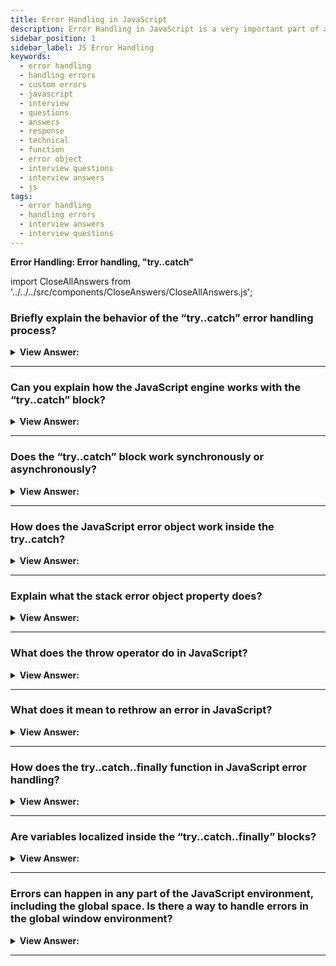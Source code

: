 ```yaml
---
title: Error Handling in JavaScript
description: Error Handling in JavaScript is a very important part of any web application. The try…catch construct has two main blocks, try and then catch blocks. Questions
sidebar_position: 1
sidebar_label: JS Error Handling
keywords:
  - error handling
  - handling errors
  - custom errors
  - javascript
  - interview
  - questions
  - answers
  - response
  - technical
  - function
  - error object
  - interview questions
  - interview answers
  - js
tags:
  - error handling
  - handling errors
  - interview answers
  - interview questions
---
```


<head>
  <title>Error Handling | Frontend JavaScript Interview Questions</title>
</head>

**Error Handling: Error handling, "try..catch"**

import CloseAllAnswers from '../../../src/components/CloseAnswers/CloseAllAnswers.js';

<CloseAllAnswers />

### Briefly explain the behavior of the “try..catch” error handling process?

<details>
  <summary><strong>View Answer:</strong></summary>
  <div>
  <div><strong>Interview Response:</strong> The try…catch construct has two main blocks, try and then catch blocks. First, the code in the try executes on the try block. If there is no error, it proceeds to execute and exit the code, skipping the catch. If there is an error in the try block, the catch gets invoked, and the error gets returned.</div><br />
  <div><strong>Technical Response:</strong> The try...catch construct has two main blocks: try, and then catch<br /><br />
  <strong>Steps:</strong><br /><br />
  <ol>
    <li>First, the code in try &#123;...&#125; executes.</li>
    <li>If there were no errors, then catch(err) is ignored: the execution reaches the end of try and goes on, skipping catch.</li>
    <li>If an error occurs, the try execution stops, and control flows to the beginning of catch(err). The err variable (we can use any name for it) contains an error object with details about what happened.</li>
  </ol>
  </div><br />
  <div><strong className="codeExample">Code Example:</strong><br /><br />

  <div></div>

```js
try {
  alert('Start of try runs'); // (1) <--

  lalala; // error, variable is not defined!

  alert('End of try (never reached)'); // (2)
} catch (err) {
  alert(`Error has occurred!`); // (3) <--
}
```

  </div>
  </div>
</details>

---

### Can you explain how the JavaScript engine works with the “try..catch” block?

<details>
  <summary><strong>View Answer:</strong></summary>
  <div>
  <div><strong>Interview Response:</strong> The most significant part of the interaction with the JavaScript engine is that the try..catch only works for runtime errors. The code must be runnable for `try..catch` to work. In other words, it should be valid JavaScript.</div><br />
  <div><strong>Technical Response:</strong> The most striking aspect of the interface with the JavaScript engine is that the try..catch statement only works for runtime failures. The code must be runnable for 'try..catch' to work. In other words, it should be legitimate JavaScript. It does not work if the code in the "try..catch" block incorrectly gets written. The JavaScript engine examines the code before running it. The errors that occur during the reading phase are called "parse-time" errors, and they are unrecoverable (from inside that code). This behavior is due to the engine's inability to comprehend the code. As a result, try...catch can only handle failures in "valid" code. Such mistakes commonly get referred to as "runtime errors" or "exceptions" in some instances.
  </div><br />
  <div><strong className="codeExample">Code Example:</strong><br /><br />

  <div></div>

```js
try {
  {{{{{{{{{{{{ // Syntax error will be invoked and not caught by catch handler
} catch(e) {
  alert("The engine can't understand this code, it's invalid");
}

```

  </div>
  </div>
</details>

---

### Does the “try..catch” block work synchronously or asynchronously?

<details>
  <summary><strong>View Answer:</strong></summary>
  <div>
  <div><strong>Interview Response:</strong> The JavaScript try..catch works synchronously when executed. We cannot use asynchronous methods or functions inside the try block because the code gets set to execute later while the catch has already finished, and the code dies inside the try block.</div><br />
  <div><strong>Technical Response:</strong> The JavaScript try..catch method operates synchronously when running. If an exception occurs in "scheduled" code, such as setTimeout, try..catch does not catch it. After the engine has exited the try..catch construct, the function gets called. To catch an exception within a scheduled function, try..catch must be present.
  </div><br />
  <div><strong className="codeExample">Code Example:</strong><br /><br />

  <div></div>

```js
try {
  setTimeout(function () {
    noSuchVariable; // script will die here
  }, 1000);
} catch (e) {
  alert("won't work");
}

//////// HOW TO FIX THIS ////////

// try..catch must be called inside of the setTimeout function
setTimeout(function () {
  try {
    noSuchVariable; // try..catch handles the error!
  } catch {
    alert('error is caught here!');
  }
}, 1000);
```

  </div>
  </div>
</details>

---

### How does the JavaScript error object work inside the try..catch?

<details>
  <summary><strong>View Answer:</strong></summary>
  <div>
  <div><strong>Interview Response:</strong> The error object has two main properties for all built-in errors, including the name and message properties. The err.name reflects the name of the error like an undefined variable, which returns a ReferenceError. The err.message returns a text-based message reflecting the error details.</div><br />
  <div><strong>Technical Response:</strong> JavaScript generates an object containing its details when an error occurs. The object then gets passed as an argument to catch. The error object has two significant fields for all built-in errors: the name and message properties. Like an undefined variable, err.name reflects the name of the error and produces a ReferenceError. The err.message returns a textual message reflecting the error details. In addition to the name and message properties, other non-standard properties are available in most environments.
  </div><br />
  <div><strong className="codeExample">Code Example:</strong><br /><br />

  <div></div>

```js
try {
  lalala; // error, variable is not defined!
} catch (err) {
  alert(err.name); // ReferenceError
  alert(err.message); // lalala is not defined
  alert(err.stack); // ReferenceError: lalala is not defined at (...call stack)

  // Can also show an error as a whole
  // The error is converted to string as "name: message"
  alert(err); // ReferenceError: lalala is not defined
}
```

:::note
In addition to the name and message properties, other non-standard properties are available in most environments.
:::

  </div>
  </div>
</details>

---

### Explain what the stack error object property does?

<details>
  <summary><strong>View Answer:</strong></summary>
  <div>
  <div><strong>Interview Response:</strong> The error object stack property returns a string with information about the sequence of nested calls that led to the error within the current call stack. It is commonly used for JavaScript debugging purposes and helps resolve issues within the code.
</div><br />
  <div><strong className="codeExample">Code Example:</strong><br /><br />

  <div></div>

```js
try {
  lalala; // error, variable is not defined!
} catch (err) {
  alert(err.stack); // ReferenceError: lalala is not defined at (...call stack)
}
```

  </div>
  </div>
</details>

---

### What does the throw operator do in JavaScript?

<details>
  <summary><strong>View Answer:</strong></summary>
  <div>
  <div><strong>Interview Response:</strong> The throw operator/statement throws a user-defined exception in simple terms. The current function terminates, and control hands off to the first catch block on the call stack.
</div><br />
  <div><strong className="codeExample">Code Example:</strong><br /><br />

  <div></div>

```js
function getRectArea(width, height) {
  if (isNaN(width) || isNaN(height)) {
    throw 'Parameter is not a number!';
  }
}

try {
  getRectArea(3, 'A');
} catch (e) {
  console.error(e);
  // expected output: "Parameter is not a number!"
}

///////////////////////////////////

// Standard errors
let error = new Error(message);
// or
let error = new SyntaxError(message);
let error = new ReferenceError(message);
// ...

///////////////////////////////////

// Standard error use
let error = new Error('Things happen o_O');

alert(error.name); // Error
alert(error.message); // Things happen o_O
```

:::note
The program terminates if no catch block exists among caller functions. JavaScript has many built-in constructors for standard errors: Error, SyntaxError, ReferenceError, TypeError, and others, and we can use them to create error objects.
:::

  </div>
  </div>
</details>

---

### What does it mean to rethrow an error in JavaScript?

<details>
  <summary><strong>View Answer:</strong></summary>
  <div>
  <div><strong>Interview Response:</strong> When dealing with errors, handling them at the perimeter of your application is not always sufficient. By the time the error bubbles up, we have often lost a lot of the context in which the error gets thrown. People sometimes catch an error, record it locally somehow, and then rethrow it. Rethrowing is the basic concept of using a throw statement when there is no clear way to handle an error. This process maintains the original stack trace recorded by the error as you "pass it back up" the call stack.</div><br />
  <div><strong>Technical Response:</strong>There is no special "rethrow" keyword in JavaScript. You throw() the error you caught, which maintains the original stack trace recorded by the error as you "pass it back up" the call stack.<br /><br />
  <strong>More specifically, the "rethrowing" approach gets described as follows:</strong><br /><br />
  <ol>
    <li>All errors get caught.</li>
    <li>We examine the error object err in the catch(err)#123;...&#125; block.</li>
    <li>We throw err if we don’t know how to handle it.</li>
  </ol>
  </div><br />
  <div><strong className="codeExample">Code Example:</strong><br /><br />

  <div></div>

```js
let json = '{ "age": 30 }'; // incomplete data
try {
  let user = JSON.parse(json);

  if (!user.name) {
    throw new SyntaxError('Incomplete data: no name');
  }

  blabla(); // unexpected error

  alert(user.name);
} catch (e) {
  if (e instanceof SyntaxError) {
    alert('JSON Error: ' + e.message);
  } else {
    throw e; // rethrow (*)
  }
}
```

  </div>
  </div>
</details>

---

### How does the try..catch..finally function in JavaScript error handling?

<details>
  <summary><strong>View Answer:</strong></summary>
  <div>
  <div><strong>Interview Response:</strong> In JavaScript, the try..catch..finally statement works in an ordered fashion. The first try block is where code execution happens. The catch statement executes if an exception gets thrown in the try block. The finally statement block contains all of the code executed after the try and catch statements resolve. If the try block executes without errors, the finally block gets executed. If the try statement results in an error, it passes the error to the catch block, and then and only then does the finally statement run.
</div><br />
  <div><strong className="codeExample">Code Example:</strong><br /><br />

  <div></div>

```js
try {
  //... try to execute the code ...
} catch (e) {
  //... handle errors ...
} finally {
  //... execute always ...
}
```

  </div>
  </div>
</details>

---

### Are variables localized inside the “try..catch..finally” blocks?

<details>
  <summary><strong>View Answer:</strong></summary>
  <div>
  <div><strong>Interview Response:</strong> Yes, as with everything in curly brackets (&#123;...&#125;), variables are localized to the “try..catch..finally” blocks individually. If a variable gets declared with one of the blocks, it is only accessible within that block.
</div><br />
  <div><strong className="codeExample">Code Example:</strong><br /><br />

  <div></div>

```js
let hello2 = 'Hello, JavaScript';

try {
  let hello = 'hello';
  console.log(hello); // returns "hello"
} catch (e) {
  console.log(e.message);
} finally {
  console.log(hello); // ReferenceError: hello is not defined
  console.log(hello2); // returns "Hello, JavaScript" from the global variable
}

console.log(hello); // ReferenceError: hello is not defined
```

  </div>
  </div>
</details>

---

### Errors can happen in any part of the JavaScript environment, including the global space. Is there a way to handle errors in the global window environment?

<details>
  <summary><strong>View Answer:</strong></summary>
  <div>
  <div><strong>Interview Response:</strong> Yes, we can use the global handler (global catch) window.onerror that is part of the Web API.</div><br />
  <div><strong>Technical Response:</strong> Yes, we can use the global handler (global catch) window.onerror that is part of the Web API. The onerror property of the GlobalEventHandlers mixin is an EventHandler that processes error events. Error events fire at various targets for different kinds of errors, such as runtime errors or when a resource (such as an img or script tags) fails to load. Installing a global error event handler is useful for the automated collection of error reports.
  </div><br />
  <div><strong className="codeExample">Code Example:</strong><br /><br />

<strong>Syntax: </strong> window.onerror = function(message, source, lineno, colno, error) &#123; ... &#125;;<br /><br />

  <div></div>

```js
window.onerror = function (message, url, line, col, error) {
  alert(`${message}\n At ${line}:${col} of ${url}`);
};

function readData() {
  badFunc(); // Whoops, something went wrong!
}

readData();
```

  </div>
  </div>
</details>

---
